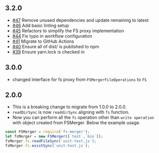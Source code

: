 ## 3.2.0
- [#47](https://github.com/SparshithNR/fs-merger/pull/47) Remove unused dependencies and update remaining to latest
- [#46](https://github.com/SparshithNR/fs-merger/pull/46) Add basic linting setup
- [#45](https://github.com/SparshithNR/fs-merger/pull/45) Refactors to simplify the FS proxy implementation
- [#44](https://github.com/SparshithNR/fs-merger/pull/44) Fix typo in workflow configuration
- [#41](https://github.com/SparshithNR/fs-merger/pull/41) Migrate to GitHub Actions
- [#40](https://github.com/SparshithNR/fs-merger/pull/40) Ensure all of dist/ is published to npm
- [#39](https://github.com/SparshithNR/fs-merger/pull/39) Ensure yarn.lock is checked in

## 3.0.0
- changed interface for fs proxy from `FSMergerFileOperations` to `FS`

## 2.0.0

- This is a breaking change to migrate from 1.0.0 to 2.0.0.
- `readDirSync` is now `readdirSync` aligning with `fs` function.
- Now you can perform all the `fs` operation other than `write operation` with object created from FSMerger. Below the example usage.

```js
const FSMerger = require('fs-merger');
let fsMerger = new FSMerger([`test`,`bin`]);
fsMerger.fs.readFileSync(`unit-test.js`);
fsMerger.fs.existSync(`unit-test.js`);
```

